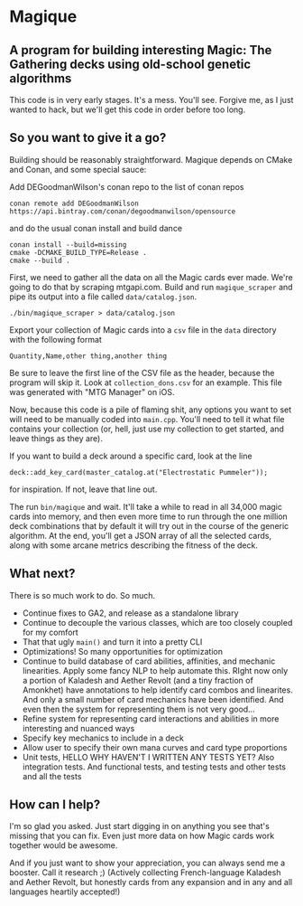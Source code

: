 # Magique
## A program for building interesting Magic: The Gathering decks using old-school genetic algorithms

This code is in very early stages. It's a mess. You'll see. Forgive me, as I just wanted to hack, but we'll get this code in order before too long.

## So you want to give it a go?

Building should be reasonably straightforward. Magique depends on CMake and Conan, and some special sauce:

Add DEGoodmanWilson's conan repo to the list of conan repos

```
conan remote add DEGoodmanWilson https://api.bintray.com/conan/degoodmanwilson/opensource
```

and do the usual conan install and build dance

```
conan install --build=missing
cmake -DCMAKE_BUILD_TYPE=Release .
cmake --build .
```

First, we need to gather all the data on all the Magic cards ever made. We're going to do that by scraping mtgapi.com. Build and run `magique_scraper` and pipe its output into a file called `data/catalog.json`.

```
./bin/magique_scraper > data/catalog.json
```

Export your collection of Magic cards into a `csv` file in the `data` directory with the following format
```
Quantity,Name,other thing,another thing
```

Be sure to leave the first line of the CSV file as the header, because the program will skip it. Look at `collection_dons.csv` for an example. This file was generated with "MTG Manager" on iOS.

Now, because this code is a pile of flaming shit, any options you want to set will need to be manually coded into `main.cpp`. You'll need to tell it what file contains your collection (or, hell, just use my collection to get started, and leave things as they are).

If you want to build a deck around a specific card, look at the line
```
deck::add_key_card(master_catalog.at("Electrostatic Pummeler"));
```
for inspiration. If not, leave that line out.

The run `bin/magique` and wait. It'll take a while to read in all 34,000 magic cards into memory, and then even more time to run through the one million deck combinations that by default it will try out in the course of the generic algorithm. At the end, you'll get a JSON array of all the selected cards, along with some arcane metrics describing the fitness of the deck.

## What next?

There is so much work to do. So much.

* Continue fixes to GA2, and release as a standalone library
* Continue to decouple the various classes, which are too closely coupled for my comfort
* That that ugly `main()` and turn it into a pretty CLI
* Optimizations! So many opportunities for optimization
* Continue to build database of card abilities, affinities, and mechanic linearities. Apply some fancy NLP to help automate this. RIght now only a portion of Kaladesh and Aether Revolt (and a tiny fraction of Amonkhet) have annotations to help identify card combos and linearites. And only a small number of card mechanics have been identified. And even then the system for representing them is not very good…
* Refine system for representing card interactions and abilities in more interesting and nuanced ways
* Specify key mechanics to include in a deck
* Allow user to specify their own mana curves and card type proportions
* Unit tests, HELLO WHY HAVEN'T I WRITTEN ANY TESTS YET? Also integration tests. And functional tests, and testing tests and other tests and all the tests

## How can I help?

I'm so glad you asked. Just start digging in on anything you see that's missing that you can fix. Even just more data on how Magic cards work together would be awesome.

And if you just want to show your appreciation, you can always send me a booster. Call it research ;) (Actively collecting French-language Kaladesh and Aether Revolt, but honestly cards from any expansion and in any and all languages heartily accepted!)